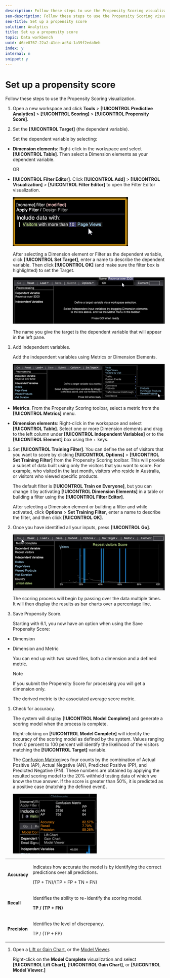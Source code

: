 ```yaml
---
description: Follow these steps to use the Propensity Scoring visualization.
seo-description: Follow these steps to use the Propensity Scoring visualization.
seo-title: Set up a propensity score
solution: Analytics
title: Set up a propensity score
topic: Data workbench
uuid: 46ce8767-22a2-41ce-ac54-1a39f2eda0eb
index: y
internal: n
snippet: y
---
```


# Set up a propensity score

Follow these steps to use the Propensity Scoring visualization.

1. Open a new workspace and click **Tools** > **[!UICONTROL Predictive Analytics]** > **[!UICONTROL Scoring]** > **[!UICONTROL Propensity Score]**.

1. Set the **[!UICONTROL Target]** (the dependent variable).

   Set the dependent variable by selecting:

* **Dimension elements**: Right-click in the workspace and select **[!UICONTROL Table]**. Then select a Dimension elements as your dependent variable.

  OR 

* **[!UICONTROL Filter Editor]**. Click **[!UICONTROL Add]** > **[!UICONTROL Visualization]** > **[!UICONTROL Filter Editor]** to open the Filter Editor visualization.

   ![](assets/propensity_visualization_filter_editor.png)

   After selecting a Dimension element or Filter as the dependent variable, click **[!UICONTROL Set Target]**, enter a name to describe the dependent variable. Then click **[!UICONTROL OK]** (and make sure the filter box is highlighted) to set the Target.

   ![](assets/propensity_visualization_setTarget.png)

   The name you give the target is the dependent variable that will appear in the left pane. 
1. Add independent variables.

   Add the independent variables using Metrics or Dimension Elements.

   ![](assets/propensity_visualization_metrics.png)

* **Metrics**. From the Propensity Scoring toolbar, select a metric from the **[!UICONTROL Metrics]** menu. 

* **Dimension elements**: Right-click in the workspace and select **[!UICONTROL Table]**. Select one or more Dimension elements and drag to the left column under **[!UICONTROL Independent Variables]** or to the **[!UICONTROL Element]** box using the <Ctrl> + <Alt> keys.

1. Set **[!UICONTROL Training Filter]**. You can define the set of visitors that you want to score by clicking **[!UICONTROL Options]** > **[!UICONTROL Set Training Filter]** from the Propensity Scoring toolbar. This will provide a subset of data built using only the visitors that you want to score. For example, who visited in the last month, visitors who reside in Australia, or visitors who viewed specific products.

   The default filter is **[!UICONTROL Train on Everyone]**, but you can change it by activating **[!UICONTROL Dimension Elements]** in a table or building a filter using the **[!UICONTROL Filter Editor]**.

   After selecting a Dimension element or building a filter and while activated, click **Options** > **Set Training Filter**, enter a name to describe the filter, and then click **[!UICONTROL OK]**. 
1. Once you have identified all your inputs, press **[!UICONTROL Go]**.

   ![](assets/propensity_visualization_GO.png)

   The scoring process will begin by passing over the data multiple times. It will then display the results as bar charts over a percentage line. 
1. Save Propensity Score.

   Starting with 6.1, you now have an option when using the Save Propensity Score:

* Dimension 
* Dimension and Metric

   You can end up with two saved files, both a dimension and a defined metric.

   >[!NOTE]
   >
   >If you submit the Propensity Score for processing you will get a dimension only.

   The derived metric is the associated average score metric. 
1. Check for accuracy.

   The system will display **[!UICONTROL Model Complete]** and generate a scoring model when the process is complete.

   Right-clicking on **[!UICONTROL Model Complete]** will identify the accuracy of the scoring model as defined by the system. Values ranging from 0 percent to 100 percent will identify the likelihood of the visitors matching the **[!UICONTROL Target]** variable.

   The [Confusion Matrix](https://marketing.adobe.com/resources/help/en_US/insight/client/?f=c_confusion_matrix)gives four counts by the combination of Actual Positive (AP), Actual Negative (AN), Predicted Positive (PP), and Predicted Negative (PN). These numbers are obtained by applying the resulted scoring model to the 20% withheld testing data of which we know the true answer. If the score is greater than 50%, it is predicted as a positive case (matching the defined event).

   ![](assets/propensity_lift_gain_1.png)

<table id="table_154BDD6D294C4ED1B8C15EC33B74B199"> 
 <tbody> 
  <tr> 
   <td colname="col1"> <p><b> Accuracy</b> </p> </td> 
   <td colname="col2"> <p>Indicates how accurate the model is by identifying the correct predictions over all predictions. </p> <p>(TP + TN)/(TP + FP + TN + FN) </p> </td> 
  </tr> 
  <tr> 
   <td colname="col1"> <p><b> Recall</b> </p> </td> 
   <td colname="col2"> <p>Identifies the ability to re-identify the scoring model. </p> <p><b>TP / (TP + FN)</b> </p> </td> 
  </tr> 
  <tr> 
   <td colname="col1"> <p><b> Precision</b> </p> </td> 
   <td colname="col2"> <p>Identifies the level of discrepancy. </p> <p>TP / (TP + FP) </p> </td> 
  </tr> 
 </tbody> 
</table>

1. Open a [Lift or Gain Chart](../../../data-workbench-client/c-analysis-vis/c-visitor-propensity/c-propensity-gain-lift-chart.md#concept_0D049F6BAF534F7FB97F271843BA6C4A), or the [Model Viewer](../../../data-workbench-client/c-analysis-vis/c-visitor-propensity/c-propensity-model-viewer.md#concept_9F2593A8218140B7BD132A4C74E159F9).

   Right-click on the **Model Complete** visualization and select **[!UICONTROL Lift Chart]**, **[!UICONTROL Gain Chart]**, or **[!UICONTROL Model Viewer.]** 
